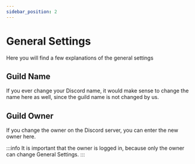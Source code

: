 ```yaml
---
sidebar_position: 2
---
```


# General Settings

Here you will find a few explanations of the general settings

## Guild Name

If you ever change your Discord name, it would make sense to change the name here as well, since the guild name is not changed by us.

## Guild Owner

If you change the owner on the Discord server, you can enter the new owner here.

:::info
It is important that the owner is logged in, because only the owner can change General Settings.
:::

